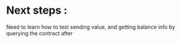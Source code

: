 # Next steps :

Need to learn how to test sending value, and getting balance info by querying the contract after